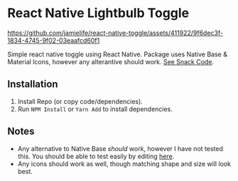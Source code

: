 # React Native Lightbulb Toggle

https://github.com/jamielife/react-native-toggle/assets/411922/9f6dec3f-1834-4745-9f02-03eaafcd60f1

Simple react native toggle using React Native. Package uses Native Base & Material Icons, however any alterantive should work. 
[See Snack Code](https://snack.expo.dev/@jamielife/rn-nb-darklight-toggle?platform=web). 

## Installation

1. Install Repo (or copy code/dependencies).
2. Run `NPM Install` or `Yarn Add` to install dependencies.

## Notes

- Any alternative to Native Base *should* work, however I have not tested this. You should be able to test easily by editing [here](https://snack.expo.dev/@jamielife/rn-nb-darklight-toggle?platform=web).
- Any icons should work as well, though matching shape and size will look best.
